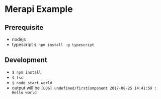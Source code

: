 # Merapi Example

## Prerequisite

- nodejs
- typescript `$ npm install -g typescript`

## Development

- `$ npm install`
- `$ tsc` 
- `$ node start world`
- output will be `[LOG] undefined/firstComponent 2017-08-25 14:41:59 : Hello world`